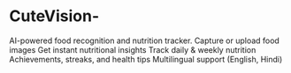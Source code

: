 # CuteVision-
AI-powered food recognition and nutrition tracker.  Capture or upload food images  Get instant nutritional insights  Track daily &amp; weekly nutrition  Achievements, streaks, and health tips  Multilingual support (English, Hindi)
